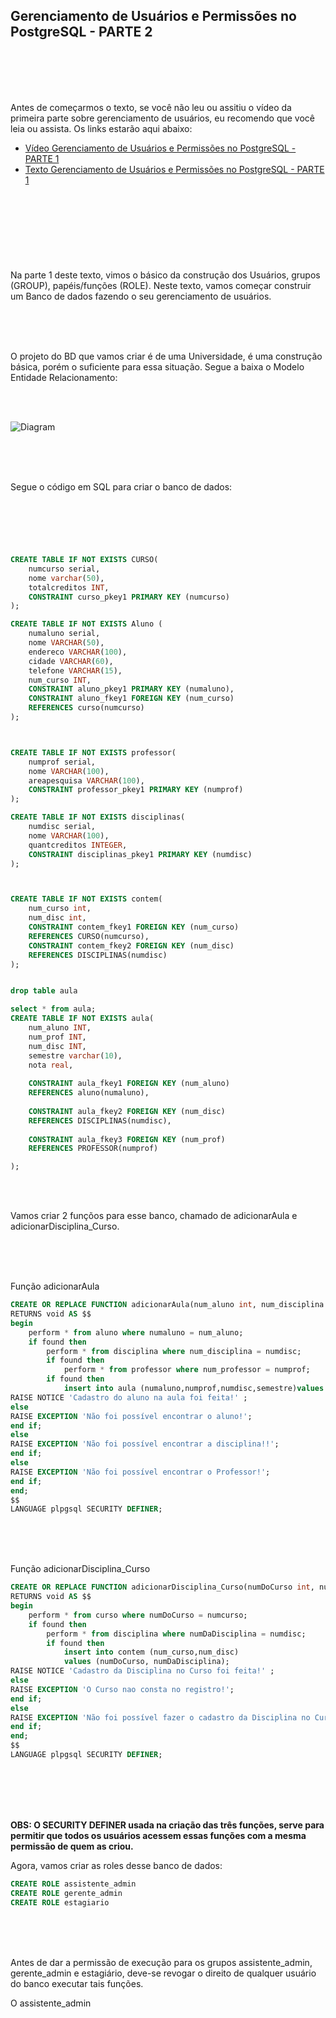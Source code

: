 ## Gerenciamento de Usuários e Permissões no PostgreSQL - PARTE 2 


<br>
<br>
<br>
<br>

Antes de começarmos o texto, se você não leu ou assitiu o vídeo da primeira parte sobre gerenciamento de usuários, eu recomendo que você leia ou assista. Os links estarão aqui abaixo:

- [Vídeo Gerenciamento de Usuários e Permissões no PostgreSQL - PARTE 1](https://link)
- [Texto Gerenciamento de Usuários e Permissões no PostgreSQL - PARTE 1](https://link)



<br>
<br>
<br>

#


<br>

Na parte 1 deste texto, vimos o básico da construção dos Usuários, grupos (GROUP), papéis/funções (ROLE). Neste texto, vamos começar construir um Banco de dados fazendo o seu gerenciamento de usuários.


<br>
<br>
<br>

O projeto do BD que vamos criar é de uma Universidade, é uma construção básica, porém o suficiente para essa situação. Segue a baixa o Modelo Entidade Relacionamento: 

<br>
<br>

![Diagram](/Diagrama1.png)




<br>
<br>
<br>

Segue o código em SQL para criar o banco de dados:

<br>

```sql




CREATE TABLE IF NOT EXISTS CURSO(
    numcurso serial,
    nome varchar(50),
    totalcreditos INT,
    CONSTRAINT curso_pkey1 PRIMARY KEY (numcurso)
);

CREATE TABLE IF NOT EXISTS Aluno (
    numaluno serial,
    nome VARCHAR(50),
    endereco VARCHAR(100),
    cidade VARCHAR(60),
    telefone VARCHAR(15),
    num_curso INT,
	CONSTRAINT aluno_pkey1 PRIMARY KEY (numaluno),
	CONSTRAINT aluno_fkey1 FOREIGN KEY (num_curso)
	REFERENCES curso(numcurso)
);



CREATE TABLE IF NOT EXISTS professor(
    numprof serial,
    nome VARCHAR(100),
    areapesquisa VARCHAR(100),
    CONSTRAINT professor_pkey1 PRIMARY KEY (numprof)
);

CREATE TABLE IF NOT EXISTS disciplinas(
    numdisc serial,
    nome VARCHAR(100),
    quantcreditos INTEGER,
    CONSTRAINT disciplinas_pkey1 PRIMARY KEY (numdisc)
);



CREATE TABLE IF NOT EXISTS contem(
	num_curso int,
    num_disc int,
    CONSTRAINT contem_fkey1 FOREIGN KEY (num_curso)
    REFERENCES CURSO(numcurso),
    CONSTRAINT contem_fkey2 FOREIGN KEY (num_disc)
    REFERENCES DISCIPLINAS(numdisc)
);


drop table aula

select * from aula;
CREATE TABLE IF NOT EXISTS aula(
    num_aluno INT,
    num_prof INT,
    num_disc INT,
    semestre varchar(10),
    nota real,
    
    CONSTRAINT aula_fkey1 FOREIGN KEY (num_aluno)
    REFERENCES aluno(numaluno),
    
    CONSTRAINT aula_fkey2 FOREIGN KEY (num_disc)
    REFERENCES DISCIPLINAS(numdisc),
    
    CONSTRAINT aula_fkey3 FOREIGN KEY (num_prof)
    REFERENCES PROFESSOR(numprof)

);
```


<br>
<br>

Vamos criar 2 funçõos para esse banco, chamado de adicionarAula e adicionarDisciplina_Curso.





<br>
<br>
<br>

Função adicionarAula
```SQL
CREATE OR REPLACE FUNCTION adicionarAula(num_aluno int, num_disciplina int, num_professor int, semestre_at varchar(10))
RETURNS void AS $$
begin
	perform * from aluno where numaluno = num_aluno;
	if found then
		perform * from disciplina where num_disciplina = numdisc;
		if found then
			perform * from professor where num_professor = numprof;
		if found then
			insert into aula (numaluno,numprof,numdisc,semestre)values (num_aluno, num_professor, num_disciplina, semestre_at);
RAISE NOTICE 'Cadastro do aluno na aula foi feita!' ;
else
RAISE EXCEPTION 'Não foi possível encontrar o aluno!';
end if;
else
RAISE EXCEPTION 'Não foi possível encontrar a disciplina!!';
end if;
else 
RAISE EXCEPTION 'Não foi possível encontrar o Professor!';
end if;
end;
$$
LANGUAGE plpgsql SECURITY DEFINER;
```


<br>
<br>
<br>

Função adicionarDisciplina_Curso

```sql
CREATE OR REPLACE FUNCTION adicionarDisciplina_Curso(numDoCurso int, numDaDisciplina int)
RETURNS void AS $$
begin
	perform * from curso where numDoCurso = numcurso;
	if found then
		perform * from disciplina where numDaDisciplina = numdisc;
		if found then
			insert into contem (num_curso,num_disc)
			values (numDoCurso, numDaDisciplina);
RAISE NOTICE 'Cadastro da Disciplina no Curso foi feita!' ;
else
RAISE EXCEPTION 'O Curso nao consta no registro!';
end if;
else
RAISE EXCEPTION 'Não foi possível fazer o cadastro da Disciplina no Curso';
end if;
end;
$$
LANGUAGE plpgsql SECURITY DEFINER;
```

<br>
<br>
<br>
<br>

**OBS: O SECURITY DEFINER usada na criação das três funções, serve para permitir que todos os usuários acessem essas funções com a mesma permissão de quem as criou.**

Agora, vamos criar as roles desse banco de dados:

```SQL
CREATE ROLE assistente_admin
CREATE ROLE gerente_admin
CREATE ROLE estagiario
```

<br>
<br>
<br>

Antes de dar a permissão de execução para os grupos assistente_admin, gerente_admin e estagiário, deve-se revogar o direito de qualquer usuário do banco executar tais funções.


O assistente_admin 